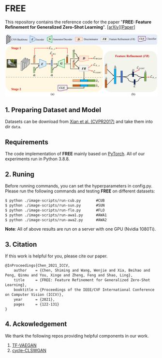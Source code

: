 # FREE
This repository contains the reference code for the paper "**FREE: Feature Refinement for Generalized Zero-Shot Learning**". [[arXiv]](https://arxiv.org/pdf/2107.13807.pdf)[[Paper]](https://github.com/shiming-chen/FREE)

![](images/pipeline.png)


## 1. Preparing Dataset and Model
Datasets can be download from [Xian et al. (CVPR2017)](https://datasets.d2.mpi-inf.mpg.de/xian/xlsa17.zip) and take them into dir `data`.
## Requirements
The code implementation of **FREE** mainly based on [PyTorch](https://pytorch.org/). All of our experiments run in Python 3.8.8.

## 2. Runing
Before running commands, you can set the hyperparameters in config.py. Please run the following commands and testing **FREE** on different datasets: 
```
$ python ./image-scripts/run-cub.py       #CUB
$ python ./image-scripts/run-sun.py       #SUN
$ python ./image-scripts/run-flo.py       #FLO
$ python ./image-scripts/run-awa1.py      #AWA1
$ python ./image-scripts/run-awa2.py      #AWA2
```

**Note**: All of above results are run on a server with one GPU (Nvidia 1080Ti).


## 3. Citation
If this work is helpful for you, please cite our paper.

```
@InProceedings{Chen_2021_ICCV,
    author    = {Chen, Shiming and Wang, Wenjie and Xia, Beihao and Peng, Qinmu and You, Xinge and Zheng, Feng and Shao, Ling},
    title     = {FREE: Feature Refinement for Generalized Zero-Shot Learning},
    booktitle = {Proceedings of the IEEE/CVF International Conference on Computer Vision (ICCV)},
    year      = {2021},
    pages     = {122-131}
}
```

## 4. Ackowledgement
We thank the following repos providing helpful components in our work.
1. [TF-VAEGAN](https://github.com/akshitac8/tfvaegan)
2. [cycle-CLSWGAN](https://github.com/rfelixmg/frwgan-eccv18)
